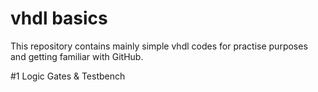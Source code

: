 # vhdl basics
This repository contains mainly simple vhdl codes for practise purposes and getting familiar with GitHub.

#1 Logic Gates & Testbench
